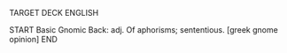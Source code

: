 TARGET DECK
ENGLISH

START
Basic
Gnomic
Back: adj. Of aphorisms; sententious. [greek gnome opinion]
END
